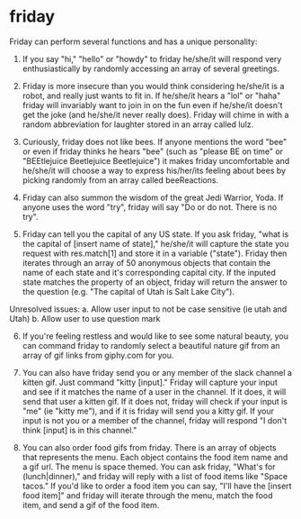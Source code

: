 # friday

Friday can perform several functions and has a unique personality:

1. If you say "hi," "hello" or "howdy" to friday he/she/it will respond very enthusiastically by randomly accessing an array of several greetings.

2. Friday is more insecure than you would think considering he/she/it is a robot, and really just wants to fit in. If he/she/it hears a "lol" or "haha" friday will invariably want to join in on the fun even if he/she/it doesn't get the joke (and he/she/it never really does). Friday will chime in with a random abbreviation for laughter stored in an array called lulz.

3. Curiously, friday does not like bees. If anyone mentions the word "bee" or even if friday thinks he hears "bee" (such as "please BE on time" or "BEEtlejuice Beetlejuice Beetlejuice") it makes friday uncomfortable and he/she/it will choose a way to express his/her/its feeling about bees by picking randomly from an array called beeReactions.

4. Friday can also summon the wisdom of the great Jedi Warrior, Yoda. If anyone uses the word "try", friday will say "Do or do not. There is no try".

5. Friday can tell you the capital of any US state. If you ask friday, "what is the capital of [insert name of state]," he/she/it will capture the state you request with res.match[1] and store it in a variable ("state"). Friday then iterates through an array of 50 anonymous objects that contain the name of each state and it's corresponding capital city. If the inputed state matches the property of an object, friday will return the answer to the question (e.g. "The capital of Utah is Salt Lake City").

  Unresolved issues:
    a. Allow user input to not be case sensitive (ie utah and Utah)
    b. Allow user to use question mark

6. If you're feeling restless and would like to see some natural beauty, you can command friday to randomly select a beautiful nature gif from an array of gif links from giphy.com for you.

7. You can also have friday send you or any member of the slack channel a kitten gif. Just command "kitty [input]." Friday will capture your input and see if it matches the name of a user in the channel. If it does, it will send that user a kitten gif. If it does not, friday will check if your input is "me" (ie "kitty me"), and if it is friday will send you a kitty gif. If your input is not you or a member of the channel, friday will respond "I don't think [input] is in this channel."

8. You can also order food gifs from friday. There is an array of objects that represents the menu. Each object contains the food item name and a gif url. The menu is space themed. You can ask friday, "What's for (lunch|dinner)," and friday will reply with a list of food items like "Space tacos." If you'd like to order a food item you can say, "I'll have the [insert food item]" and friday will iterate through the menu, match the food item, and send a gif of the food item.
